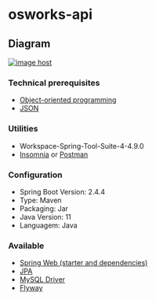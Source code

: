 # osworks-api

## Diagram

<a href="https://imgbox.com/nrKZuAW5" target="_blank"><img src="https://images2.imgbox.com/f5/16/nrKZuAW5_o.png" alt="image host"/></a>

### Technical prerequisites
<ul>
  <li><a href="https://en.wikipedia.org/wiki/Object-oriented_programming">Object-oriented programming<a/></li>
  <li><a href="https://en.wikipedia.org/wiki/JSON">JSON<a/></li>
</ul>

### Utilities
<ul>
  <li>Workspace-Spring-Tool-Suite-4-4.9.0</li>
  <li><a href="https://insomnia.rest/download">Insomnia<a/> or <a href="https://www.postman.com/">Postman<a/></li>
</ul>


### Configuration

<ul>
  <li>Spring Boot Version: 2.4.4</li>
  <li>Type: Maven</li>
  <li>Packaging: Jar</li>
  <li>Java Version: 11</li>
  <li>Languagem: Java</li>
 </ul>


### Available

<ul>
  <li><a href="https://spring.io/projects/spring-ws">Spring Web (starter and dependencies)<a/> </li>
  <li><a href="https://spring.io/projects/spring-data-jpa">JPA<a/></li> 
  <li><a href="https://spring.io/guides/gs/accessing-data-mysql/">MySQL Driver<a/></li>
  <li><a href="https://www.baeldung.com/database-migrations-with-flyway">Flyway<a/></li>
</ul>
